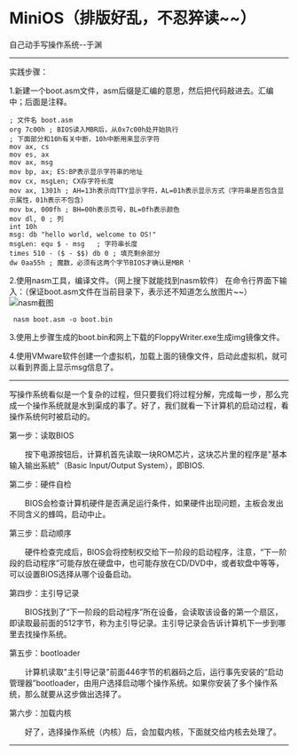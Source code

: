 # MiniOS（排版好乱，不忍猝读~~）
自己动手写操作系统--于渊

----------

实践步骤：

1.新建一个boot.asm文件，asm后缀是汇编的意思，然后把代码敲进去。汇编中；后面是注释。
  
    ; 文件名 boot.asm
    org 7c00h ; BIOS读入MBR后，从0x7c00h处开始执行
    ; 下面部分和10h有关中断，10h中断用来显示字符
    mov ax, cs
    mov es, ax
    mov ax, msg
    mov bp, ax; ES:BP表示显示字符串的地址
    mov cx, msgLen; CX存字符长度
    mov ax, 1301h ; AH=13h表示向TTY显示字符，AL=01h表示显示方式（字符串是否包含显示属性，01h表示不包含）
    mov bx, 000fh ; BH=00h表示页号，BL=0fh表示颜色
    mov dl, 0 ; 列
    int 10h  
    msg: db "hello world, welcome to OS!"
    msgLen: equ $ - msg   ; 字符串长度
    times 510 - ($ - $$) db 0 ; 填充剩余部分
    dw 0aa55h ; 魔数，必须有这两个字节BIOS才确认是MBR '


2.使用nasm工具，编译文件。（网上搜下就能找到nasm软件）
在命令行界面下输入：（保证boot.asm文件在当前目录下，表示还不知道怎么放图片~~）
![nasm截图](http://https://raw.githubusercontent.com/echoorchid/MiniOS/master/boot/QQ%E5%9B%BE%E7%89%8720160708110824.png)

   ` nasm boot.asm -o boot.bin`

3.使用上步骤生成的boot.bin和网上下载的FloppyWriter.exe生成img镜像文件。

4.使用VMware软件创建一个虚拟机，加载上面的镜像文件，启动此虚拟机，就可以看到界面上显示msg信息了。

----------

写操作系统看似是一个复杂的过程，但只要我们将过程分解，完成每一步，那么完成一个操作系统就是水到渠成的事了。好了，我们就看一下计算机的启动过程，看操作系统何时被启动的。

第一步：读取BIOS

　　按下电源按钮后，计算机首先读取一块ROM芯片，这块芯片里的程序是"基本输入输出系統"（Basic Input/Output System），即BIOS.

第二步：硬件自检 

　　BIOS会检查计算机硬件是否满足运行条件，如果硬件出现问题，主板会发出不同含义的蜂鸣，启动中止。

第三步：启动顺序

　　硬件检查完成后，BIOS会将控制权交给下一阶段的启动程序，注意，“下一阶段的启动程序”可能存放在硬盘中，也可能存放在CD/DVD中，或者软盘中等等，可以设置BIOS选择从哪个设备启动。

第四步：主引导记录

　　BIOS找到了“下一阶段的启动程序”所在设备，会读取该设备的第一个扇区，即读取最前面的512字节，称为主引导记录。主引导记录会告诉计算机下一步到哪里去找操作系统。

第五步：bootloader

　　计算机读取"主引导记录"前面446字节的机器码之后，运行事先安装的“启动管理器”bootloader，由用户选择启动哪个操作系统。如果你安装了多个操作系统，那么就要从这步做出选择了。

第六步：加载内核

　　好了，选择操作系统（内核）后，会加载内核，下面就交给内核去处理了。

----------

